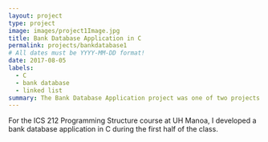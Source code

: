 ```yaml
---
layout: project
type: project
image: images/project1Image.jpg
title: Bank Database Application in C
permalink: projects/bankdatabase1
# All dates must be YYYY-MM-DD format!
date: 2017-08-05
labels:
  - C
  - bank database
  - linked list
summary: The Bank Database Application project was one of two projects for a C/C++ programming course I took in the summer of 2017.
---
```


For the ICS 212 Programming Structure course at UH Manoa, I developed a bank database application in C during the first half of the class.



